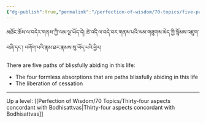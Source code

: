 ```yaml
---
{"dg-publish":true,"permalink":"/perfection-of-wisdom/70-topics/five-paths-of-happily-abiding-in-this-life/"}
---
```


མཐོང་ཆོས་ལ་བདེར་གནས་ཀྱི་ལམ་ལྔ་ཡོད་དེ། 
ཚེ་འདི་ལ་བདེ་བར་གནས་པའི་ལམ་གཟུགས་མེད་ཀྱི་སྙོམས་འཇུག་བཞི་དང་། འགོག་པའི་རྣམ་ཐར་རྣམས་སུ་ཡོད་པའི་ཕྱིར།

There are five paths of blissfully abiding in this life:
- The four formless absorptions that are paths blissfully abiding in this life
- The liberation of cessation

---
Up a level: [[Perfection of Wisdom/70 Topics/Thirty-four aspects concordant with Bodhisattvas\|Thirty-four aspects concordant with Bodhisattvas]]